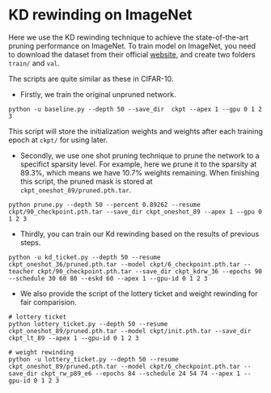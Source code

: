 # KD rewinding on ImageNet
Here we use the KD rewinding technique to achieve the state-of-the-art pruning performance on ImageNet.
To train model on ImageNet, you need to download the dataset from their official [website](http://www.image-net.org/), 
and create two folders `train/` and `val`. 


The scripts are quite similar as these in CIFAR-10. 

- Firstly, we train the original unpruned network. 
~~~
python -u baseline.py --depth 50 --save_dir  ckpt --apex 1 --gpu 0 1 2 3
~~~
This script will store the initialization weights and weights after each training epoch at `ckpt/` for using later.

- Secondly, we use one shot pruning technique to prune the network to a specifict sparsity level.
For example, here we prune it to the sparsity at 89.3%, which means we have 10.7% weights remaining. 
When finishing this script, the pruned mask is stored at `ckpt_oneshot_89/pruned.pth.tar`. 
~~~
python prune.py --depth 50 --percent 0.89262 --resume ckpt/90_checkpoint.pth.tar --save_dir ckpt_oneshot_89 --apex 1 --gpu 0 1 2 3
~~~

- Thirdly, you can train our Kd rewinding based on the results of previous steps. 
~~~
python -u kd_ticket.py --depth 50 --resume ckpt_oneshot_36/pruned.pth.tar --model ckpt/6_checkpoint.pth.tar --teacher ckpt/90_checkpoint.pth.tar --save_dir ckpt_kdrw_36 --epochs 90 --schedule 30 60 80 --eskd 60 --apex 1 --gpu-id 0 1 2 3
~~~

- We also provide the script of the lottery ticket and weight rewinding for fair comparision.  
~~~
# lottery ticket
python lottery_ticket.py --depth 50 --resume ckpt_oneshot_89/pruned.pth.tar --model ckpt/init.pth.tar --save_dir ckpt_lt_89 --apex 1 --gpu-id 0 1 2 3

# weight rewinding
python -u lottery_ticket.py --depth 50 --resume ckpt_oneshot_89/pruned.pth.tar --model ckpt/6_checkpoint.pth.tar --save_dir ckpt_rw_p89_e6 --epochs 84 --schedule 24 54 74 --apex 1 --gpu-id 0 1 2 3
~~~




